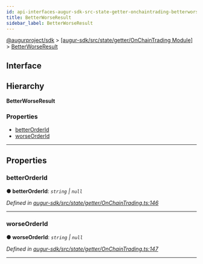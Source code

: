 ```yaml
---
id: api-interfaces-augur-sdk-src-state-getter-onchaintrading-betterworseresult
title: BetterWorseResult
sidebar_label: BetterWorseResult
---
```


[@augurproject/sdk](api-readme.md) > [[augur-sdk/src/state/getter/OnChainTrading Module]](api-modules-augur-sdk-src-state-getter-onchaintrading-module.md) > [BetterWorseResult](api-interfaces-augur-sdk-src-state-getter-onchaintrading-betterworseresult.md)

## Interface

## Hierarchy

**BetterWorseResult**

### Properties

* [betterOrderId](api-interfaces-augur-sdk-src-state-getter-onchaintrading-betterworseresult.md#betterorderid)
* [worseOrderId](api-interfaces-augur-sdk-src-state-getter-onchaintrading-betterworseresult.md#worseorderid)

---

## Properties

<a id="betterorderid"></a>

###  betterOrderId

**● betterOrderId**: *`string` \| `null`*

*Defined in [augur-sdk/src/state/getter/OnChainTrading.ts:146](https://github.com/AugurProject/augur/blob/1e1466f1d3/packages/augur-sdk/src/state/getter/OnChainTrading.ts#L146)*

___
<a id="worseorderid"></a>

###  worseOrderId

**● worseOrderId**: *`string` \| `null`*

*Defined in [augur-sdk/src/state/getter/OnChainTrading.ts:147](https://github.com/AugurProject/augur/blob/1e1466f1d3/packages/augur-sdk/src/state/getter/OnChainTrading.ts#L147)*

___

